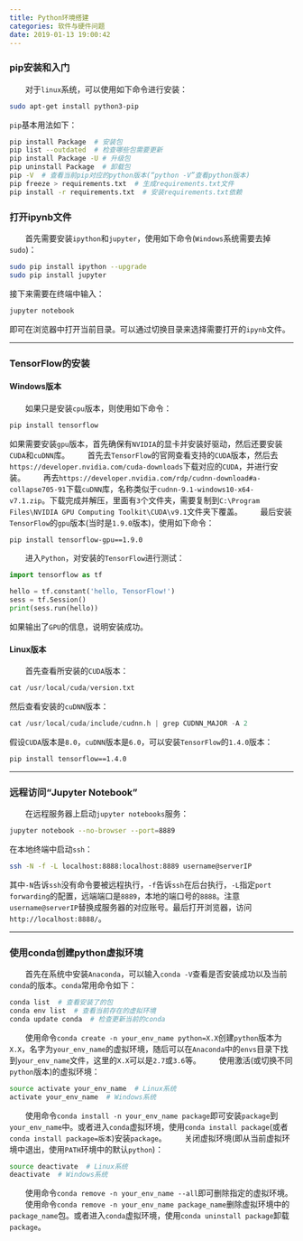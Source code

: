 ```yaml
---
title: Python环境搭建
categories: 软件与硬件问题
date: 2019-01-13 19:00:42
---
```

### pip安装和入门

&emsp;&emsp;对于`linux`系统，可以使用如下命令进行安装：<!--more-->

``` bash
sudo apt-get install python3-pip
```

`pip`基本用法如下：

``` bash
pip install Package  # 安装包
pip list --outdated  # 检查哪些包需要更新
pip install Package -U # 升级包
pip uninstall Package  # 卸载包
pip -V  # 查看当前pip对应的python版本(“python -V”查看python版本)
pip freeze > requirements.txt  # 生成requirements.txt文件
pip install -r requirements.txt  # 安装requirements.txt依赖
```

### 打开ipynb文件

&emsp;&emsp;首先需要安装`ipython`和`jupyter`，使用如下命令(`Windows`系统需要去掉`sudo`)：

``` bash
sudo pip install ipython --upgrade
sudo pip install jupyter
```

接下来需要在终端中输入：

``` bash
jupyter notebook
```

即可在浏览器中打开当前目录。可以通过切换目录来选择需要打开的`ipynb`文件。

---

### TensorFlow的安装

#### Windows版本

&emsp;&emsp;如果只是安装`cpu`版本，则使用如下命令：

``` bash
pip install tensorflow
```

如果需要安装`gpu`版本，首先确保有`NVIDIA`的显卡并安装好驱动，然后还要安装`CUDA`和`cuDNN`库。
&emsp;&emsp;首先去`TensorFlow`的官网查看支持的`CUDA`版本，然后去`https://developer.nvidia.com/cuda-downloads`下载对应的`CUDA`，并进行安装。
&emsp;&emsp;再去`https://developer.nvidia.com/rdp/cudnn-download#a-collapse705-91`下载`cuDNN`库，名称类似于`cudnn-9.1-windows10-x64-v7.1.zip`。下载完成并解压，里面有`3`个文件夹，需要复制到`C:\Program Files\NVIDIA GPU Computing Toolkit\CUDA\v9.1`文件夹下覆盖。
&emsp;&emsp;最后安装`TensorFlow`的`gpu`版本(当时是`1.9.0`版本)，使用如下命令：

``` bash
pip install tensorflow-gpu==1.9.0
```

&emsp;&emsp;进入`Python`，对安装的`TensorFlow`进行测试：

``` python
import tensorflow as tf

hello = tf.constant('hello, TensorFlow!')
sess = tf.Session()
print(sess.run(hello))
```

如果输出了`GPU`的信息，说明安装成功。

#### Linux版本

&emsp;&emsp;首先查看所安装的`CUDA`版本：

``` python
cat /usr/local/cuda/version.txt
```

然后查看安装的`cuDNN`版本：

``` python
cat /usr/local/cuda/include/cudnn.h | grep CUDNN_MAJOR -A 2
```

假设`CUDA`版本是`8.0`，`cuDNN`版本是`6.0`，可以安装`TensorFlow`的`1.4.0`版本：

``` bash
pip install tensorflow==1.4.0
```


---

### 远程访问“Jupyter Notebook”

&emsp;&emsp;在远程服务器上启动`jupyter notebooks`服务：

``` bash
jupyter notebook --no-browser --port=8889
```

在本地终端中启动`ssh`：

``` bash
ssh -N -f -L localhost:8888:localhost:8889 username@serverIP
```

其中`-N`告诉`ssh`没有命令要被远程执行，`-f`告诉`ssh`在后台执行，`-L`指定`port forwarding`的配置，远端端口是`8889`，本地的端口号的`8888`。注意`username@serverIP`替换成服务器的对应账号。最后打开浏览器，访问`http://localhost:8888/`。

---

### 使用conda创建python虚拟环境

&emsp;&emsp;首先在系统中安装`Anaconda`，可以输入`conda -V`查看是否安装成功以及当前`conda`的版本。`conda`常用命令如下：

``` bash
conda list  # 查看安装了的包
conda env list  # 查看当前存在的虚拟环境
conda update conda  # 检查更新当前的conda
```

&emsp;&emsp;使用命令`conda create -n your_env_name python=X.X`创建`python`版本为`X.X`，名字为`your_env_name`的虚拟环境，随后可以在`Anaconda`中的`envs`目录下找到`your_env_name`文件，这里的`X.X`可以是`2.7`或`3.6`等。
&emsp;&emsp;使用激活(或切换不同`python`版本)的虚拟环境：

``` bash
source activate your_env_name  # Linux系统
activate your_env_name  # Windows系统
```

&emsp;&emsp;使用命令`conda install -n your_env_name package`即可安装`package`到`your_env_name`中。或者进入`conda`虚拟环境，使用`conda install package`(或者`conda install package=版本`)安装`package`。
&emsp;&emsp;关闭虚拟环境(即从当前虚拟环境中退出，使用`PATH`环境中的默认`python`)：

``` bash
source deactivate  # Linux系统
deactivate  # Windows系统
```

&emsp;&emsp;使用命令`conda remove -n your_env_name --all`即可删除指定的虚拟环境。
&emsp;&emsp;使用命令`conda remove -n your_env_name package_name`删除虚拟环境中的`package_name`包。或者进入`conda`虚拟环境，使用`conda uninstall package`卸载`package`。